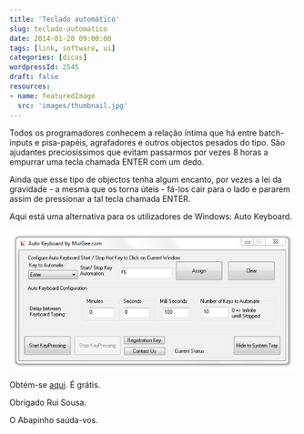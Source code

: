 ```yaml
---
title: 'Teclado automático'
slug: teclado-automatico
date: 2014-01-20 09:00:00
tags: [link, software, ui]
categories: [dicas]
wordpressId: 2545
draft: false
resources:
- name: featuredImage
  src: 'images/thumbnail.jpg'
---
```

Todos os programadores conhecem a relação íntima que há entre batch-inputs e pisa-papéis, agrafadores e outros objectos pesados do tipo. São ajudantes preciosíssimos que evitam passarmos por vezes 8 horas a empurrar uma tecla chamada ENTER com um dedo.

Ainda que esse tipo de objectos tenha algum encanto, por vezes a lei da gravidade - a mesma que os torna úteis - fá-los cair para o lado e pararem assim de pressionar a tal tecla chamada ENTER.

<!--more-->

Aqui está uma alternativa para os utilizadores de Windows: Auto Keyboard.

[![auto-keyboard][1]][1]

Obtém-se [aqui][2]. É grátis.

Obrigado Rui Sousa.

O Abapinho saúda-vos.

   [1]: images/auto-keyboard.png
   [2]: https://www.murgee.com/auto-keyboard/
